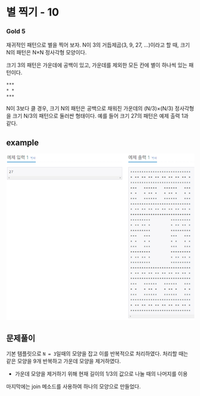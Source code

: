 # 별 찍기 - 10

### Gold 5

재귀적인 패턴으로 별을 찍어 보자. N이 3의 거듭제곱(3, 9, 27, ...)이라고 할 때, 크기 N의 패턴은 N×N 정사각형 모양이다.

크기 3의 패턴은 가운데에 공백이 있고, 가운데를 제외한 모든 칸에 별이 하나씩 있는 패턴이다.

```
***
* *
***
```
N이 3보다 클 경우, 크기 N의 패턴은 공백으로 채워진 가운데의 (N/3)×(N/3) 정사각형을 크기 N/3의 패턴으로 둘러싼 형태이다. 예를 들어 크기 27의 패턴은 예제 출력 1과 같다.

## example
![example](2447.PNG)

## 문제풀이

기본 템플릿으로 `N = 3`일때의 모양을 잡고 이를 반복적으로 처리하였다.
처리할 때는 같은 모양을 9개 반복하고 가운데 모양을 제거하였다.

- 가운데 모양을 제거하기 위해 현재 길이의 1/3의 값으로 나눌 때의 나머지를 이용

마지막에는 join 메소드를 사용하여 하나의 모양으로 만들었다.